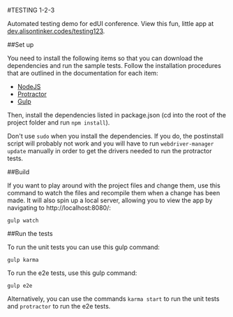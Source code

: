 #TESTING 1-2-3

Automated testing demo for edUI conference. View this fun, little app at [dev.alisontinker.codes/testing123](http://www.dev.alisontinker.codes/testing123).

##Set up

You need to install the following items so that you can download the dependencies and run the sample tests. Follow the installation procedures that are outlined in the documentation for each item:

- [NodeJS](https://nodejs.org)
- [Protractor](http://www.protractortest.org/)
- [Gulp](http://gulpjs.com/)

Then, install the dependencies listed in package.json (cd into the root of the project folder and run `npm install`). 

Don't use `sudo` when you install the dependencies. If you do, the postinstall script will probably not work and you will have to run `webdriver-manager update` manually in order to get the drivers needed to run the protractor tests.

##Build

If you want to play around with the project files and change them, use this command to watch the files and recompile them when a change has been made. It will also spin up a local server, allowing you to view the app by navigating to http://localhost:8080/:

	gulp watch

##Run the tests

To run the unit tests you can use this gulp command:
	
	gulp karma

To run the e2e tests, use this gulp command:

	gulp e2e

Alternatively, you can use the commands `karma start` to run the unit tests and `protractor` to run the e2e tests. 


